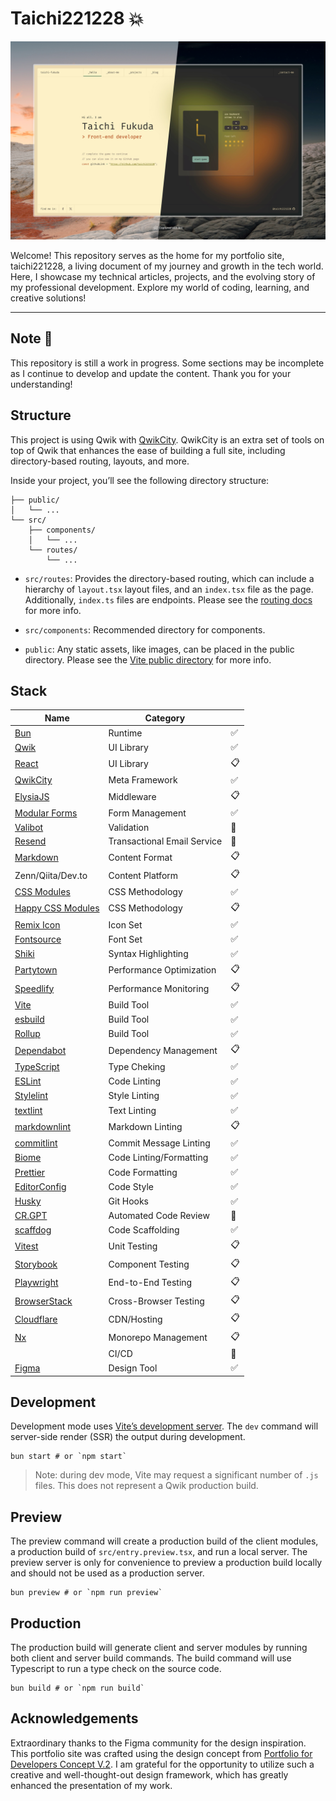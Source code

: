 # Taichi221228 :boom:

![Capture of top page](https://raw.githubusercontent.com/taichi221228/taichi221228/master/assets/main-visual.jpeg)

Welcome! This repository serves as the home for my portfolio site, taichi221228, a living document of my journey and growth in the tech world. Here, I showcase my technical articles, projects, and the evolving story of my professional development. Explore my world of coding, learning, and creative solutions!

---

## Note :construction:

This repository is still a work in progress. Some sections may be incomplete as I continue to develop and update the content. Thank you for your understanding!

## Structure

This project is using Qwik with [QwikCity](https://qwik.dev/). QwikCity is an extra set of tools on top of Qwik that enhances the ease of building a full site, including directory-based routing, layouts, and more.

Inside your project, you’ll see the following directory structure:

```
├── public/
│   └── ...
└── src/
    ├── components/
    │   └── ...
    └── routes/
        └── ...
```

- `src/routes`: Provides the directory-based routing, which can include a hierarchy of `layout.tsx` layout files, and an `index.tsx` file as the page. Additionally, `index.ts` files are endpoints. Please see the [routing docs](https://qwik.dev/docs/routing/) for more info.

- `src/components`: Recommended directory for components.

- `public`: Any static assets, like images, can be placed in the public directory. Please see the [Vite public directory](https://vitejs.dev/guide/assets.html#the-public-directory) for more info.

## Stack

| Name                                                                | Category                    |                    |
| ------------------------------------------------------------------- | --------------------------- | ------------------ |
| [Bun](https://bun.sh/)                                              | Runtime                     | :white_check_mark: |
| [Qwik](https://qwik.dev/)                                           | UI Library                  | :white_check_mark: |
| [React](https://react.dev/)                                         | UI Library                  | :clipboard:        |
| [QwikCity](https://qwik.dev/)                                       | Meta Framework              | :white_check_mark: |
| [ElysiaJS](https://elysiajs.com/)                                   | Middleware                  | :clipboard:        |
| [Modular Forms](https://modularforms.dev/)                          | Form Management             | :white_check_mark: |
| [Valibot](https://valibot.dev/)                                     | Validation                  | :construction:     |
| [Resend](https://resend.com/)                                       | Transactional Email Service | :construction:     |
| [Markdown](https://www.markdownguide.org/)                          | Content Format              | :clipboard:        |
| Zenn/Qiita/Dev.to                                                   | Content Platform            | :clipboard:        |
| [CSS Modules](https://github.com/css-modules/css-modules/)          | CSS Methodology             | :white_check_mark: |
| [Happy CSS Modules](https://github.com/mizdra/happy-css-modules/)   | CSS Methodology             | :clipboard:        |
| [Remix Icon](https://remixicon.com/)                                | Icon Set                    | :white_check_mark: |
| [Fontsource](https://fontsource.org/)                               | Font Set                    | :white_check_mark: |
| [Shiki](https://shiki.style/)                                       | Syntax Highlighting         | :white_check_mark: |
| [Partytown](https://partytown.builder.io/)                          | Performance Optimization    | :clipboard:        |
| [Speedlify](https://www.speedlify.dev/)                             | Performance Monitoring      | :clipboard:        |
| [Vite](https://vitejs.dev/)                                         | Build Tool                  | :white_check_mark: |
| [esbuild](https://esbuild.github.io/)                               | Build Tool                  | :white_check_mark: |
| [Rollup](https://rollupjs.org/)                                     | Build Tool                  | :white_check_mark: |
| [Dependabot](https://github.com/dependabot)                         | Dependency Management       | :clipboard:        |
| [TypeScript](https://www.typescriptlang.org/)                       | Type Cheking                | :white_check_mark: |
| [ESLint](https://eslint.org/)                                       | Code Linting                | :white_check_mark: |
| [Stylelint](https://stylelint.io/)                                  | Style Linting               | :white_check_mark: |
| [textlint](https://textlint.github.io/)                             | Text Linting                | :white_check_mark: |
| [markdownlint](https://github.com/DavidAnson/markdownlint/)         | Markdown Linting            | :clipboard:        |
| [commitlint](https://github.com/conventional-changelog/commitlint/) | Commit Message Linting      | :white_check_mark: |
| [Biome](https://biomejs.dev/)                                       | Code Linting/Formatting     | :white_check_mark: |
| [Prettier](https://prettier.io/)                                    | Code Formatting             | :white_check_mark: |
| [EditorConfig](https://editorconfig.org/)                           | Code Style                  | :white_check_mark: |
| [Husky](https://typicode.github.io/husky/)                          | Git Hooks                   | :white_check_mark: |
| [CR.GPT](https://github.com/anc95/ChatGPT-CodeReview/)              | Automated Code Review       | :construction:     |
| [scaffdog](https://scaff.dog/)                                      | Code Scaffolding            | :white_check_mark: |
| [Vitest](https://vitest.dev/)                                       | Unit Testing                | :clipboard:        |
| [Storybook](https://storybook.js.org/)                              | Component Testing           | :clipboard:        |
| [Playwright](https://playwright.dev/)                               | End-to-End Testing          | :clipboard:        |
| [BrowserStack](https://www.browserstack.com/)                       | Cross-Browser Testing       | :clipboard:        |
| [Cloudflare](https://www.cloudflare.com/)                           | CDN/Hosting                 | :clipboard:        |
| [Nx](https://nx.dev/)                                               | Monorepo Management         | :clipboard:        |
|                                                                     | CI/CD                       | :thinking:         |
| [Figma](https://www.figma.com/)                                     | Design Tool                 | :white_check_mark: |

## Development

Development mode uses [Vite’s development server](https://vitejs.dev/). The `dev` command will server-side render (SSR) the output during development.

```shell
bun start # or `npm start`
```

> Note: during dev mode, Vite may request a significant number of `.js` files. This does not represent a Qwik production build.

## Preview

The preview command will create a production build of the client modules, a production build of `src/entry.preview.tsx`, and run a local server. The preview server is only for convenience to preview a production build locally and should not be used as a production server.

```shell
bun preview # or `npm run preview`
```

## Production

The production build will generate client and server modules by running both client and server build commands. The build command will use Typescript to run a type check on the source code.

```shell
bun build # or `npm run build`
```

## Acknowledgements

Extraordinary thanks to the Figma community for the design inspiration. This portfolio site was crafted using the design concept from [Portfolio for Developers Concept V.2](https://www.figma.com/community/file/1100794861710979147/portfolio-for-developers-concept-v-2). I am grateful for the opportunity to utilize such a creative and well-thought-out design framework, which has greatly enhanced the presentation of my work.
